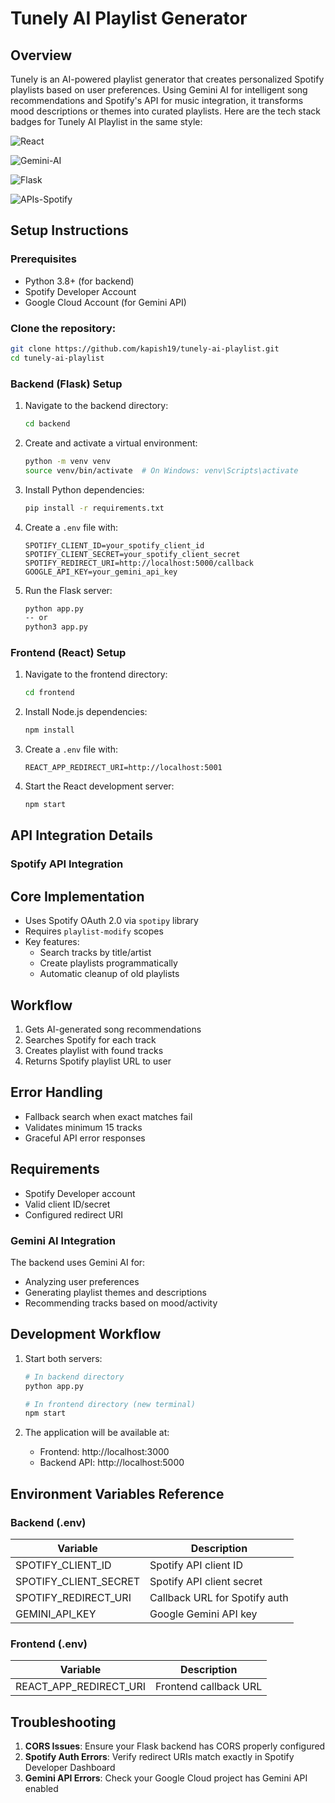 # Tunely AI Playlist Generator

## Overview
Tunely is an AI-powered playlist generator that creates personalized Spotify playlists based on user preferences. Using Gemini AI for intelligent song recommendations and Spotify's API for music integration, it transforms mood descriptions or themes into curated playlists. 
Here are the tech stack badges for Tunely AI Playlist in the same style:

![React](https://img.shields.io/badge/React-blueviolet)

![Gemini-AI](https://img.shields.io/badge/Gemini-AI-blue)

![Flask](https://img.shields.io/badge/Flask-orange)

![APIs-Spotify](https://img.shields.io/badge/APIs-Spotify-green)

## Setup Instructions

### Prerequisites

- Python 3.8+ (for backend)
- Spotify Developer Account
- Google Cloud Account (for Gemini API)

### Clone the repository:

``` bash
git clone https://github.com/kapish19/tunely-ai-playlist.git
cd tunely-ai-playlist 
```

### Backend (Flask) Setup

1. Navigate to the backend directory:
   ```bash
   cd backend
   ```

2. Create and activate a virtual environment:
   ```bash
   python -m venv venv
   source venv/bin/activate  # On Windows: venv\Scripts\activate
   ```

3. Install Python dependencies:
   ```bash
   pip install -r requirements.txt
   ```

4. Create a `.env` file with:
   ```
   SPOTIFY_CLIENT_ID=your_spotify_client_id
   SPOTIFY_CLIENT_SECRET=your_spotify_client_secret
   SPOTIFY_REDIRECT_URI=http://localhost:5000/callback
   GOOGLE_API_KEY=your_gemini_api_key
   
   ```

5. Run the Flask server:
   ```bash
   python app.py
   -- or 
   python3 app.py
   ```

### Frontend (React) Setup

1. Navigate to the frontend directory:
   ```bash
   cd frontend
   ```

2. Install Node.js dependencies:
   ```bash
   npm install
   ```

3. Create a `.env` file with:
   ```
   REACT_APP_REDIRECT_URI=http://localhost:5001
   ```

4. Start the React development server:
   ```bash
   npm start
   ```

## API Integration Details

### Spotify API Integration

## Core Implementation
- Uses Spotify OAuth 2.0 via `spotipy` library
- Requires `playlist-modify` scopes
- Key features:
  - Search tracks by title/artist
  - Create playlists programmatically
  - Automatic cleanup of old playlists

## Workflow
1. Gets AI-generated song recommendations
2. Searches Spotify for each track
3. Creates playlist with found tracks
4. Returns Spotify playlist URL to user

## Error Handling
- Fallback search when exact matches fail
- Validates minimum 15 tracks
- Graceful API error responses

## Requirements
- Spotify Developer account
- Valid client ID/secret
- Configured redirect URI

### Gemini AI Integration
The backend uses Gemini AI for:
- Analyzing user preferences
- Generating playlist themes and descriptions
- Recommending tracks based on mood/activity

## Development Workflow

1. Start both servers:
   ```bash
   # In backend directory
   python app.py
   
   # In frontend directory (new terminal)
   npm start
   ```

2. The application will be available at:
   - Frontend: http://localhost:3000
   - Backend API: http://localhost:5000


## Environment Variables Reference

### Backend (.env)
| Variable | Description |
|----------|-------------|
| SPOTIFY_CLIENT_ID | Spotify API client ID |
| SPOTIFY_CLIENT_SECRET | Spotify API client secret |
| SPOTIFY_REDIRECT_URI | Callback URL for Spotify auth |
| GEMINI_API_KEY | Google Gemini API key |

### Frontend (.env)
| Variable | Description |
|----------|-------------|
| REACT_APP_REDIRECT_URI | Frontend callback URL |

## Troubleshooting

1. **CORS Issues**: Ensure your Flask backend has CORS properly configured
2. **Spotify Auth Errors**: Verify redirect URIs match exactly in Spotify Developer Dashboard
3. **Gemini API Errors**: Check your Google Cloud project has Gemini API enabled
